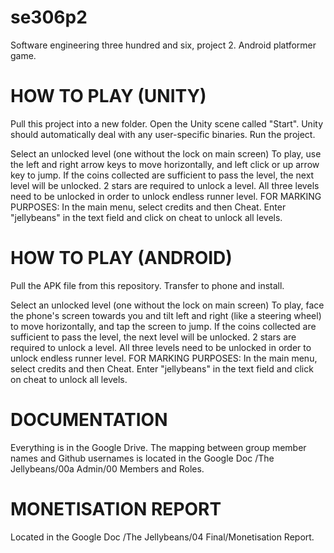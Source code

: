 se306p2
=======

Software engineering three hundred and six, project 2. Android platformer game.

HOW TO PLAY (UNITY)
===================

Pull this project into a new folder.
Open the Unity scene called "Start". Unity should automatically deal with any user-specific binaries.
Run the project.

Select an unlocked level (one without the lock on main screen)
To play, use the left and right arrow keys to move horizontally, and left click or up arrow key to jump. 
If the coins collected are sufficient to pass the level, the next level will be unlocked. 2 stars are required to unlock a level.
All three levels need to be unlocked in order to unlock endless runner level.
FOR MARKING PURPOSES: In the main menu, select credits and then Cheat. Enter "jellybeans" in the text field and click on cheat to unlock all levels.


HOW TO PLAY (ANDROID)
=====================

Pull the APK file from this repository. Transfer to phone and install.

Select an unlocked level (one without the lock on main screen)
To play, face the phone's screen towards you and tilt left and right (like a steering wheel) to move horizontally, and tap the screen to jump.
If the coins collected are sufficient to pass the level, the next level will be unlocked. 2 stars are required to unlock a level.
All three levels need to be unlocked in order to unlock endless runner level.
FOR MARKING PURPOSES: In the main menu, select credits and then Cheat. Enter "jellybeans" in the text field and click on cheat to unlock all levels.

DOCUMENTATION
=============

Everything is in the Google Drive. The mapping between group member names and Github usernames is located in the Google Doc /The Jellybeans/00a Admin/00 Members and Roles.

MONETISATION REPORT
===================

Located in the Google Doc /The Jellybeans/04 Final/Monetisation Report.
